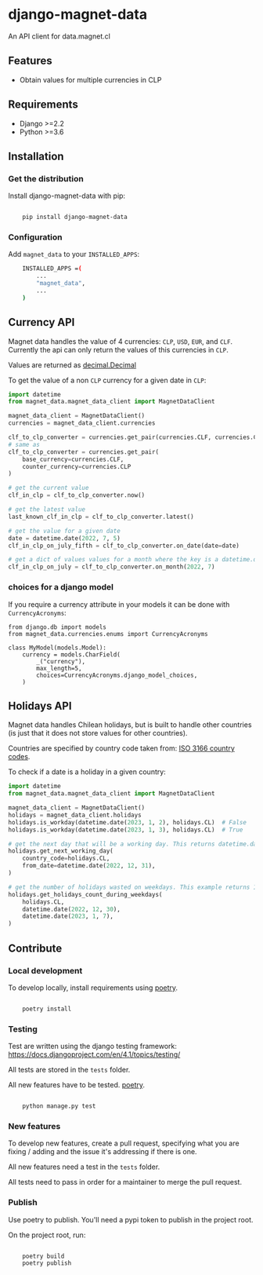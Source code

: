 # django-magnet-data
An API client for data.magnet.cl

## Features

-   Obtain values for multiple currencies in CLP

## Requirements

-   Django >=2.2
-   Python >=3.6

## Installation

### Get the distribution

Install django-magnet-data with pip:
```bash

    pip install django-magnet-data
```

### Configuration

Add `magnet_data` to your `INSTALLED_APPS`:
```bash
    INSTALLED_APPS =(
        ...
        "magnet_data",
        ...
    )
```

## Currency API

Magnet data handles the value of 4 currencies: `CLP`, `USD`, `EUR`, and `CLF`. Currently the api can only return the values of this currencies in `CLP`.

Values are returned as [decimal.Decimal](https://docs.python.org/3/library/decimal.html "decimal.Decimal")

To get the value of a non  `CLP` currency for a given date in  `CLP`:

``` python
import datetime
from magnet_data.magnet_data_client import MagnetDataClient

magnet_data_client = MagnetDataClient()
currencies = magnet_data_client.currencies

clf_to_clp_converter = currencies.get_pair(currencies.CLF, currencies.CLP)
# same as
clf_to_clp_converter = currencies.get_pair(
    base_currency=currencies.CLF, 
    counter_currency=currencies.CLP
)

# get the current value
clf_in_clp = clf_to_clp_converter.now()

# get the latest value
last_known_clf_in_clp = clf_to_clp_converter.latest()

# get the value for a given date
date = datetime.date(2022, 7, 5)
clf_in_clp_on_july_fifth = clf_to_clp_converter.on_date(date=date)

# get a dict of values values for a month where the key is a datetime.date
clf_in_clp_on_july = clf_to_clp_converter.on_month(2022, 7)
```

### choices for a django model

If you require a currency attribute in your models it can be done with
`CurrencyAcronyms`:

```
from django.db import models
from magnet_data.currencies.enums import CurrencyAcronyms

class MyModel(models.Model):
    currency = models.CharField(
        _("currency"),
        max_length=5,
        choices=CurrencyAcronyms.django_model_choices,
    )

```

## Holidays API

Magnet data handles Chilean holidays, but is built to handle other countries
(is just that it does not store values for other countries).

Countries are specified by country code taken from: [ISO 3166 country codes](https://en.wikipedia.org/wiki/List_of_ISO_3166_country_codes).

To check if a date is a holiday in a given country:

``` python
import datetime
from magnet_data.magnet_data_client import MagnetDataClient

magnet_data_client = MagnetDataClient()
holidays = magnet_data_client.holidays
holidays.is_workday(datetime.date(2023, 1, 2), holidays.CL)  # False
holidays.is_workday(datetime.date(2023, 1, 3), holidays.CL)  # True

# get the next day that will be a working day. This returns datetime.date(2023, 1, 3)
holidays.get_next_working_day(
    country_code=holidays.CL,
    from_date=datetime.date(2022, 12, 31),
)

# get the number of holidays wasted on weekdays. This example returns 1
holidays.get_holidays_count_during_weekdays(
    holidays.CL,
    datetime.date(2022, 12, 30),
    datetime.date(2023, 1, 7),
)
```

## Contribute

### Local development

To develop locally, install requirements using
[poetry](https://python-poetry.org/).

```bash

    poetry install
```

### Testing

Test are written using the django testing framework: https://docs.djangoproject.com/en/4.1/topics/testing/

All tests are stored in the `tests` folder.

All new features have to be tested.
[poetry](https://python-poetry.org/).

```bash

    python manage.py test
```


### New features

To develop new features, create a pull request, specifying what you are
fixing / adding and the issue it's addressing if there is one.

All new features need a test in the `tests` folder.

All tests need to pass in order for a maintainer to merge the pull request.


### Publish

Use poetry to publish. You'll need a pypi token to publish in the project
root.

On the project root, run:

```bash

    poetry build
    poetry publish
```
